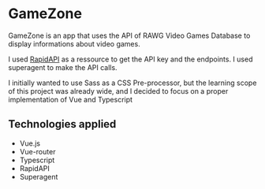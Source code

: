 # GameZone

GameZone is an app that uses the API of RAWG Video Games Database to display informations about video games.

I used [RapidAPI](https://rapidapi.com/accujazz/api/rawg-video-games-database) as a ressource to get the API key and the endpoints. I used superagent to make the API calls.

I initially wanted to use Sass as a CSS Pre-processor, but the learning scope of this project was already wide, and I decided to focus on a proper implementation of Vue and Typescript

## Technologies applied

- Vue.js
- Vue-router
- Typescript
- RapidAPI
- Superagent
